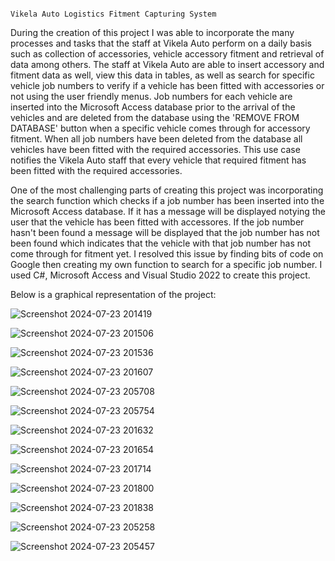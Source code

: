                                                                           Vikela Auto Logistics Fitment Capturing System

During the creation of this project I was able to incorporate the many processes and tasks that the staff at Vikela Auto perform on a daily basis such as collection of accessories, vehicle accessory fitment and retrieval of data among others.
The staff at Vikela Auto are able to insert accessory and fitment data as well, view this data in tables, as well as search for specific vehicle job numbers to verify if a vehicle has been fitted with accessories or not using the user friendly menus.
Job numbers for each vehicle are inserted into the Microsoft Access database prior to the arrival of the vehicles and are deleted from the database using the 'REMOVE FROM DATABASE' button when a specific vehicle comes through for accessory fitment. When all job numbers have been deleted from the database all vehicles have been fitted with the required accessories. This use case notifies the Vikela Auto staff that every vehicle that required fitment has been fitted with the required accessories.

One of the most challenging parts of creating this project was incorporating the search function which checks if a job number has been inserted into the Microsoft Access database. If it has a message will be displayed notying the user that the vehicle has been fitted with accessores. If the job number hasn't been found a message will be displayed that the job number has not been found which indicates that the vehicle with that job number has not come through for fitment yet. I resolved this issue by finding bits of code on Google then creating my own function to search for a specific job number. I used C#, Microsoft Access and Visual Studio 2022 to create this project.

Below is a graphical representation of the project:

![Screenshot 2024-07-23 201419](https://github.com/user-attachments/assets/7ef3d1fd-3a44-4b42-973b-f0d7ba49c8e4)


![Screenshot 2024-07-23 201506](https://github.com/user-attachments/assets/095115fd-c53c-4b2f-bb40-3f4de6c2bcfb)


![Screenshot 2024-07-23 201536](https://github.com/user-attachments/assets/66527d16-0ea2-4823-af95-da8b8546694d)


![Screenshot 2024-07-23 201607](https://github.com/user-attachments/assets/59d441e6-02d6-45e2-9d5c-d8a45eaa1ab0)


![Screenshot 2024-07-23 205708](https://github.com/user-attachments/assets/c2ff7fa9-0dd2-42c0-a6fc-0c8762c83a1f)


![Screenshot 2024-07-23 205754](https://github.com/user-attachments/assets/46455767-cef6-4b35-bfad-01a8c7743ebf)


![Screenshot 2024-07-23 201632](https://github.com/user-attachments/assets/c6d00e23-e4a0-40b3-8ccc-88c5f768e929)


![Screenshot 2024-07-23 201654](https://github.com/user-attachments/assets/0ce692e4-fb6f-4114-9d78-91b6fcfd90c8)


![Screenshot 2024-07-23 201714](https://github.com/user-attachments/assets/539a39f7-f244-4e87-b21e-cd93b79e25a4)


![Screenshot 2024-07-23 201800](https://github.com/user-attachments/assets/86de0748-3ff1-47f9-ae0f-a560f45dbcb3)


![Screenshot 2024-07-23 201838](https://github.com/user-attachments/assets/7ece9c1b-1171-41ab-8689-77ee3f92a41e)


![Screenshot 2024-07-23 205258](https://github.com/user-attachments/assets/97cd9d2e-efa9-4254-a0bb-94393519d3a9)


![Screenshot 2024-07-23 205457](https://github.com/user-attachments/assets/756d1bc3-0eb2-4ac5-b903-d4eac376444d)



















